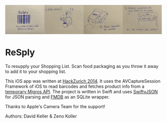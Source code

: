 ![Pitch](https://raw.githubusercontent.com/ReSply/ReSply/promo_photos/assets/Header.jpg)

# ReSply

To resupply your Shopping List.
Scan food packaging as you throw it away to add it to your shopping list.

This iOS app was written at [HackZurich 2014](http://www.hackzurich.com/). It uses the AVCaptureSession Framework of iOS to read barcodes and fetches product info from a [temporary Migros API](http://api.autoidlabs.ch/).
The project is written in Swift and uses [SwiftyJSON](https://github.com/SwiftyJSON/SwiftyJSON) for JSON parsing and [FMDB](https://github.com/ccgus/fmdb) as an SQLite wrapper.

Thanks to Apple's Camera Team for the support!

Authors: David Keller & Zeno Koller
